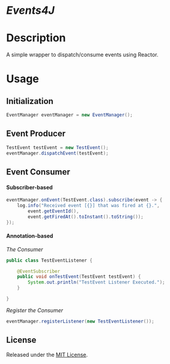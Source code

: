# *Events4J*

# Description

A simple wrapper to dispatch/consume events using Reactor.

# Usage

## Initialization

```java
EventManager eventManager = new EventManager();
```

## Event Producer

```java
TestEvent testEvent = new TestEvent();
eventManager.dispatchEvent(testEvent);
```

## Event Consumer

#### Subscriber-based

```java
eventManager.onEvent(TestEvent.class).subscribe(event -> {
    log.info("Received event [{}] that was fired at {}.",
        event.getEventId(),
        event.getFiredAt().toInstant().toString());
});
```

#### Annotation-based

*The Consumer*
```java
public class TestEventListener {

    @EventSubscriber
    public void onTestEvent(TestEvent testEvent) {
        System.out.println("TestEvent Listener Executed.");
    }

}
```

*Register the Consumer*
```java
eventManager.registerListener(new TestEventListener());
```

## License

Released under the [MIT License](./LICENSE).
